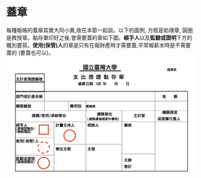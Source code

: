 # 蓋章

每種報帳的蓋章其實大同小異,故在本節一起談。以下的圖例, 方框是助理章, 圓圈是教授章。黏存單印好之後,會需要蓋的章如下圖。**經手人**以及**監驗或證明**下方的職別要寫。**使用(保管)人**的章是只有在報財產時才需要蓋,平常報薪水時是不需要蓋的 (要蓋也可以)。
![黏存單上半部蓋章範例](reimburse.stamp.up.png)